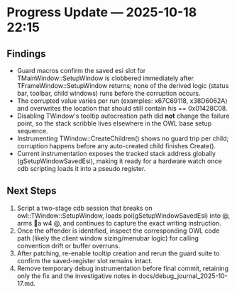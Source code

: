 ﻿# Progress Update — 2025-10-18 22:15

## Findings
- Guard macros confirm the saved esi slot for TMainWindow::SetupWindow is clobbered immediately after TFrameWindow::SetupWindow returns; none of the derived logic (status bar, toolbar, child windows) runs before the corruption occurs.
- The corrupted value varies per run (examples:  x67C69118,  x38D6062A) and overwrites the location that should still contain 	his == 0x01428C08.
- Disabling TWindow's tooltip autocreation path did **not** change the failure point, so the stack scribble lives elsewhere in the OWL base setup sequence.
- Instrumenting TWindow::CreateChildren() shows no guard trip per child; corruption happens before any auto-created child finishes Create().
- Current instrumentation exposes the tracked stack address globally (gSetupWindowSavedEsi), making it ready for a hardware watch once cdb scripting loads it into a pseudo register.

## Next Steps
1. Script a two-stage cdb session that breaks on owl::TWindow::SetupWindow, loads poi(gSetupWindowSavedEsi) into @, arms a w4 @, and continues to capture the exact writing instruction.
2. Once the offender is identified, inspect the corresponding OWL code path (likely the client window sizing/menubar logic) for calling convention drift or buffer overruns.
3. After patching, re-enable tooltip creation and rerun the guard suite to confirm the saved-register slot remains intact.
4. Remove temporary debug instrumentation before final commit, retaining only the fix and the investigative notes in docs/debug_journal_2025-10-17.md.
